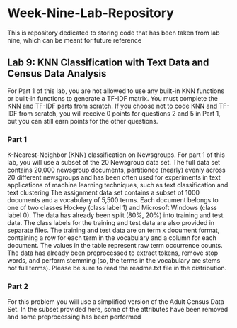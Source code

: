 
# Week-Nine-Lab-Repository
This is repository dedicated to storing code that has been taken from lab nine, which can be meant for future reference

## Lab 9: KNN Classification with Text Data and Census Data Analysis
For Part 1 of this lab, you are not allowed to use any built-in KNN functions or built-in functions to generate a TF-IDF matrix. 
You must complete the KNN and TF-IDF parts from scratch. If you choose not to code KNN and TF-IDF from scratch, you will receive 0 points for 
questions 2 and 5 in Part 1, but you can still earn points for the other questions.

### Part 1
K-Nearest-Neighbor (KNN) classification on Newsgroups. For part 1 of this lab, you will use a subset of the 20 Newsgroup data set. 
The full data set contains 20,000 newsgroup documents, partitioned (nearly) evenly across 20 different newsgroups and has been often 
used for experiments in text applications of machine learning techniques, such as text classification and text clustering 
The assignment data set contains a subset of 1000 documents and a vocabulary of 5,500 terms. Each document belongs to one of two 
classes Hockey (class label 1) and Microsoft Windows (class label 0). The data has already been split (80%, 20%) into training and test data. 
The class labels for the training and test data are also provided in separate files. The training and test data are on term x document format, 
containing a row for each term in the vocabulary and a column for each document. The values in the table represent raw term occurrence counts. 
The data has already been preprocessed to extract tokens, remove stop words, and perform stemming (so, the terms in the vocabulary are stems 
not full terms). Please be sure to read the readme.txt file in the distribution.

### Part 2
For this problem you will use a simplified version of the Adult Census Data Set. In the subset provided here, some of the attributes have been 
removed and some preprocessing has been performed
